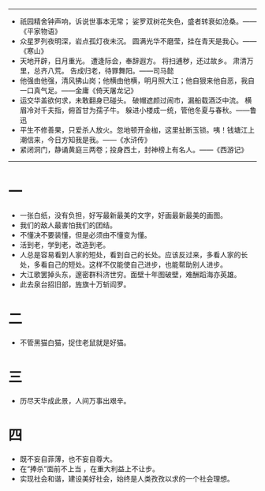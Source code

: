 ***
* 祇园精舍钟声响，诉说世事本无常；
娑罗双树花失色，盛者转衰如沧桑。——《平家物语》
* 众星罗列夜明深，岩点孤灯夜未沉。
圆满光华不磨莹，挂在青天是我心。——《寒山》
* 天地开辟，日月重光。
遭逢际会，奉辞遐方。
将扫逋秽，还过故乡。
肃清万里，总齐八荒。
告成归老，待罪舞阳。——司马懿
* 他强由他强，清风拂山岗；他横由他横，明月照大江；他自狠来他自恶，我自一口真气足。——金庸《倚天屠龙记》
* 运交华盖欲何求，未敢翻身已碰头。
破帽遮颜过闹市，漏船载酒泛中流。
横眉冷对千夫指，俯首甘为孺子牛。
躲进小楼成一统，管他冬夏与春秋。——鲁迅
* 平生不修善果，只爱杀人放火。忽地顿开金枷，这里扯断玉锁。咦！钱塘江上潮信来，今日方知我是我。——《水浒传》
* 紧闭洞门，静诵黄庭三两卷；投身西土，封神榜上有名人。——《西游记》
***
# 一
* 一张白纸，没有负担，好写最新最美的文字，好画最新最美的画图。
* 我们的敌人最害怕我们的团结。
* 不懂决不要装懂，但是必须由不懂变为懂。
* 活到老，学到老，改造到老。
* 人总是容易看到人家的短处，看到自己的长处。应该反过来，多看人家的长处，多看自己的短处。这样不仅能使自己进步，也能帮助别人进步。
* 大江歌罢掉头东，邃密群科济世穷。面壁十年图破壁，难酬蹈海亦英雄。
* 此去泉台招旧部，旌旗十万斩阎罗。
# 二
* 不管黑猫白猫，捉住老鼠就是好猫。
# 三
* 历尽天华成此景，人间万事出艰辛。
# 四
* 既不妄自菲薄，也不妄自尊大。
* 在“捧杀”面前不上当 ，在重大利益上不让步。
* 实现社会和谐，建设美好社会，始终是人类孜孜以求的一个社会理想。